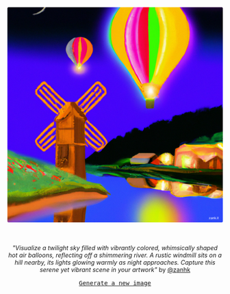 
<div align="center">
  <a href="https://zank.it" target="_blank"><img src="https://raw.githubusercontent.com/zanhk/zanhk/main/images/73.png" width="1024px"></a>
  <br>
  <br>
  <br>
  <p class="has-text-grey"><i>"Visualize a twilight sky filled with vibrantly colored, whimsically shaped hot air balloons, reflecting off a shimmering river. A rustic windmill sits on a hill nearby, its lights glowing warmly as night approaches. Capture this serene yet vibrant scene in your artwork"</i> by <a href="https://github.com/zanhk" target="_blank">@zanhk</a></p>
  <p><samp><a href="https://github.com/zanhk/zanhk/discussions/new?category=prompt">Generate a new image</a></samp></p>
</div>
